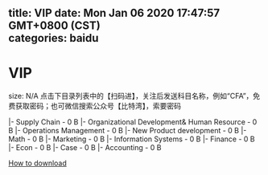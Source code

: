
title: VIP
date: Mon Jan 06 2020 17:47:57 GMT+0800 (CST)    
categories: baidu
---

# VIP
size: N/A
 点击下目录列表中的【扫码进】，关注后发送科目名称，例如“CFA”，免费获取密码；也可微信搜索公众号【比特湾】，索要密码
 
|- Supply Chain - 0 B
|- Organizational Development& Human Resource - 0 B
|- Operations Management - 0 B
|- New Product development - 0 B
|- Math - 0 B
|- Marketing - 0 B
|- Information Systems - 0 B
|- Finance - 0 B
|- Econ - 0 B
|- Case - 0 B
|- Accounting - 0 B

[How to download](https://bpcam.bemobtrk.com/go/2ceec3aa-1ca2-46d6-b9ff-aaa5c184517c?jno=2892)